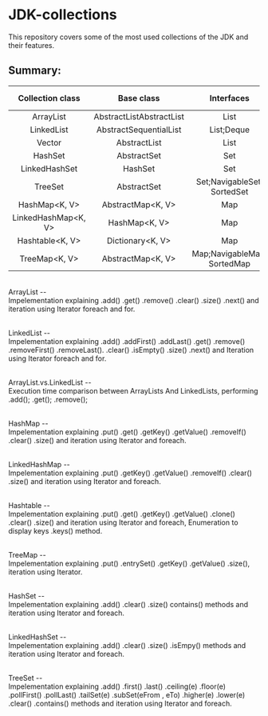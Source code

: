# JDK-collections
This repository covers some of the most used collections of the JDK and their features.
## Summary:
| Collection class | Base class | Interfaces | Duplicates | Ordered | Sorted | Thread-safe |
|:-------------------:|:-------------------------:|:----------------------------:|:----------:|:-------:|:------:|:-----------:|
| ArrayList<E> | AbstractListAbstractList | List | Yes | Yes | No | No |
| LinkedList<E> | AbstractSequentialList<E> | List;Deque | Yes | Yes | No | No |
| Vector<E> | AbstractList<E> | List | Yes | Yes | No | Yes |
| HashSet<E> | AbstractSet<E> | Set | No | No | No | No |
| LinkedHashSet<E> | HashSet<E> | Set | No | Yes | No | No |
| TreeSet<E> | AbstractSet<E> | Set;NavigableSet; SortedSet | No | Yes | Yes | No |
| HashMap<K, V> | AbstractMap<K, V> | Map | No | No | No | No |
| LinkedHashMap<K, V> | HashMap<K, V> | Map | No | Yes | No | No |
| Hashtable<K, V> | Dictionary<K, V> | Map | No | No | No | Yes |
| TreeMap<K, V> | AbstractMap<K, V> | Map;NavigableMap;  SortedMap | No | Yes | Yes | No |

<br />ArrayList -- <br />
Impelementation explaining .add() .get() .remove() .clear() .size() .next() and iteration using Iterator foreach and for.

<br />LinkedList -- <br />
Impelementation explaining .add() .addFirst() .addLast() .get() .remove() .removeFirst() .removeLast(). .clear() .isEmpty() .size() .next() and Iteration using Iterator foreach and for.

<br />ArrayList.vs.LinkedList -- <br />
Execution time comparison between ArrayLists And LinkedLists, performing .add(); .get(); .remove();

<br />HashMap -- <br />
Impelementation explaining .put() .get() .getKey() .getValue() .removeIf() .clear() .size() and iteration using Iterator and foreach. 

<br />LinkedHashMap -- <br />
Impelementation explaining .put() .getKey() .getValue() .removeIf() .clear() .size() and iteration using Iterator and foreach. 

<br />Hashtable -- <br />
Impelementation explaining .put() .get() .getKey() .getValue() .clone() .clear() .size() and iteration using Iterator and foreach, Enumeration to display keys .keys() method. 

<br />TreeMap -- <br />
Impelementation explaining .put() .entrySet() .getKey() .getValue() .size(), iteration using Iterator.

<br />HashSet -- <br />
Impelementation explaining .add() .clear() .size() contains() methods and iteration using Iterator and foreach.

<br />LinkedHashSet -- <br />
Impelementation explaining .add() .clear() .size() .isEmpy() methods and iteration using Iterator and foreach.

<br />TreeSet -- <br />
Impelementation explaining .add() .first() .last() .ceiling(e) .floor(e) .pollFirst() .pollLast() .tailSet(e) .subSet(eFrom , eTo) .higher(e) .lower(e) .clear() .contains() methods and iteration using Iterator and foreach.
